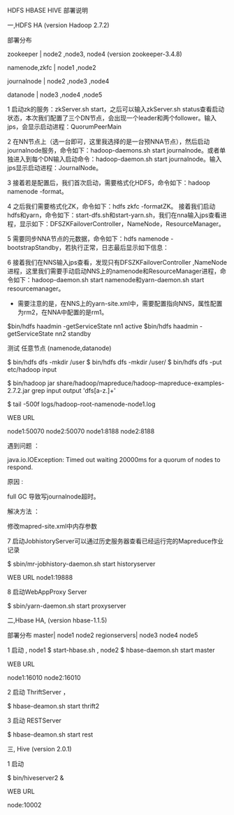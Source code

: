 HDFS HBASE HIVE 部署说明

一,HDFS HA (version Hadoop 2.7.2)

部署分布

zookeeper | node2 ,node3, node4 (version zookeeper-3.4.8)

namenode,zkfc  | node1 ,node2

journalnode | node2 ,node3 ,node4

datanode | node3 ,node4 ,node5


1 启动zk的服务：zkServer.sh start，之后可以输入zkServer.sh status查看启动状态，本次我们配置了三个DN节点，会出现一个leader和两个follower。输入jps，会显示启动进程：QuorumPeerMain

2 在NN节点上（选一台即可，这里我选择的是一台预NNA节点），然后启动journalnode服务，命令如下：hadoop-daemons.sh start journalnode。或者单独进入到每个DN输入启动命令：hadoop-daemon.sh start journalnode。输入jps显示启动进程：JournalNode。

3 接着若是配置后，我们首次启动，需要格式化HDFS，命令如下：hadoop namenode -format。

4 之后我们需要格式化ZK，命令如下：hdfs zkfc -formatZK。
接着我们启动hdfs和yarn，命令如下：start-dfs.sh和start-yarn.sh，我们在nna输入jps查看进程，显示如下：DFSZKFailoverController，NameNode，ResourceManager。

5 需要同步NNA节点的元数据，命令如下：hdfs namenode -bootstrapStandby，若执行正常，日志最后显示如下信息：

6 接着我们在NNS输入jps查看，发现只有DFSZKFailoverController ,NameNode 进程，这里我们需要手动启动NNS上的namenode和ResourceManager进程，命令如下：hadoop-daemon.sh start namenode和yarn-daemon.sh start resourcemanager。

* 需要注意的是，在NNS上的yarn-site.xml中，需要配置指向NNS，属性配置为rm2，在NNA中配置的是rm1。

$bin/hdfs haadmin -getServiceState nn1
active
$bin/hdfs haadmin -getServiceState nn2
standby

测试 任意节点 (namenode,datanode)

$ bin/hdfs dfs -mkdir /user
$ bin/hdfs dfs -mkdir /user/<username>
$ bin/hdfs dfs -put etc/hadoop input

$ bin/hadoop jar share/hadoop/mapreduce/hadoop-mapreduce-examples-2.7.2.jar grep input output 'dfs[a-z.]+'

$ tail -500f logs/hadoop-root-namenode-node1.log


WEB URL

node1:50070
node2:50070
node1:8188
node2:8188

遇到问题 ：

java.io.IOException: Timed out waiting 20000ms for a quorum of nodes to respond.

原因 :

full GC 导致写journalnode超时。

解决方法 ：

修改mapred-site.xml中内存参数

7 启动JobhistoryServer可以通过历史服务器查看已经运行完的Mapreduce作业记录

$ sbin/mr-jobhistory-daemon.sh  start historyserver

WEB URL
node1:19888

8 启动WebAppProxy Server

$ sbin/yarn-daemon.sh start proxyserver

二,Hbase HA, (version hbase-1.1.5)

部署分布
master| node1 node2 
regionservers| node3 node4 node5

1 启动 ,
node1 $ start-hbase.sh ,
node2 $ hbase-daemon.sh start master 

WEB URL

node1:16010
node2:16010

2 启动 ThriftServer ，

$ hbase-deamon.sh start thrift2 

3 启动 RESTServer

$ hbase-deamon.sh start rest 

三, Hive (version 2.0.1)

1 启动

$ bin/hiveserver2 &

WEB URL

node:10002


